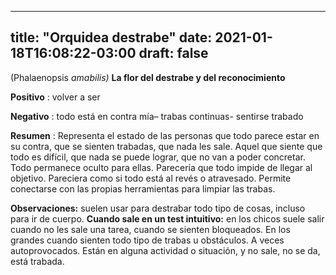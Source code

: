 
---
title: "Orquidea destrabe"
date: 2021-01-18T16:08:22-03:00
draft: false
--- 
        

 

 



(Phalaenopsis *amabilis)*
**La
 flor del destrabe y del reconocimiento**



**Positivo** : volver a ser


**Negativo** : todo
 está en contra mía– trabas continuas- sentirse trabado
 


**Resumen** : Representa el estado de las personas que todo parece estar en su
 contra, que se sienten trabadas, que nada les sale. Aquel que siente que todo
 es difícil, que nada se puede lograr, que no van a poder concretar.
Todo permanece oculto para ellas. Parecería que todo impide de
 llegar al objetivo.
Pareciera
 como si todo está al revés o atravesado. Permite conectarse con las propias
 herramientas para limpiar las trabas. 
 


**Observaciones:**  suelen usar para destrabar todo tipo de cosas, incluso para ir de
 cuerpo.
**Cuando
 sale en un test intuitivo:** en los chicos suele salir cuando no les sale una
 tarea, cuando se sienten bloqueados.
En los grandes cuando sienten todo tipo de trabas u
 obstáculos. A veces autoprovocados.
Están en alguna actividad o situación, y no sale, no
 se da, está trabada.



